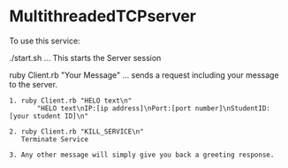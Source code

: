 MultithreadedTCPserver
======================

To use this service:

./start.sh ... This starts the Server session

ruby Client.rb "Your Message" ... sends a request including your message to the server.

	1. ruby Client.rb "HELO text\n"
    	   "HELO text\nIP:[ip address]\nPort:[port number]\nStudentID:[your student ID]\n"

	2. ruby Client.rb "KILL_SERVICE\n"
	   Terminate Service

	3. Any other message will simply give you back a greeting response.

